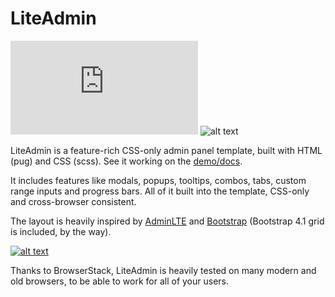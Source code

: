 # LiteAdmin

![alt text](https://img.badgesize.io/ayrtonvwf/lite-admin/master/dist/style.css?compression=gzip "CSS gzip size")
![alt text](https://img.shields.io/github/license/mashape/apistatus.svg "License")

LiteAdmin is a feature-rich CSS-only admin panel template, built with HTML (pug) and CSS (scss). See it working on the [demo/docs](https://ayrtonvwf.github.io/lite-admin).

It includes features like modals, popups, tooltips, combos, tabs, custom range inputs and progress bars. All of it built into the template, CSS-only and cross-browser consistent.

The layout is heavily inspired by [AdminLTE](https://adminlte.io/themes/AdminLTE/index2.html) and [Bootstrap](https://getbootstrap.com) (Bootstrap 4.1 grid is included, by the way).

[![alt text](https://p14.zdusercontent.com/attachment/1015988/ZgNjNKvLMabisHBe8COM5iFGr?token=eyJhbGciOiJkaXIiLCJlbmMiOiJBMTI4Q0JDLUhTMjU2In0..YYVideVktpgwAhBm98k_dw.b912LUJNlqMSv8tAS4HY1uyyFbbbzdPla8otz5G5zpmJBuM1sVoLThgPx5Dz9TKeROQAWP_VDe8dQC8J2-_SRc9KFkacQsHu_pNThrcm_h7nyNPIfTmuaOcDwaOi_f6ar564p-u8bT0JeXMQJ3V8v_iaUvTp7ZS48v39LNOKI4YPFT3r6KNedwm1oh_kxaZJYF86AO7A53rRZcpBYPLmoCk7i25WaLQHc5_SMhWf0G40rzYc96X5JyM-BkOsOpsGIzEiO-Rs8P0WhmZ25fKeAJYyHINEiv7uTLDv8aVwab8.Sqsv2ZjGuZdLg30MUKkFEQ "BrowserStack - Web and Mobile App testing platform")](https://browserstack.com)

Thanks to BrowserStack, LiteAdmin is heavily tested on many modern and old browsers, to be able to work for all of your users.